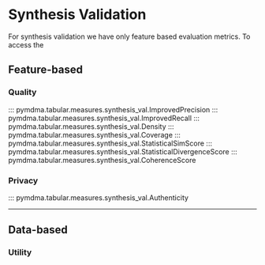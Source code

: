 # Synthesis Validation

For synthesis validation we have only feature based evaluation metrics. To access the

## Feature-based
### Quality
::: pymdma.tabular.measures.synthesis_val.ImprovedPrecision
::: pymdma.tabular.measures.synthesis_val.ImprovedRecall
::: pymdma.tabular.measures.synthesis_val.Density
::: pymdma.tabular.measures.synthesis_val.Coverage
::: pymdma.tabular.measures.synthesis_val.StatisticalSimScore
::: pymdma.tabular.measures.synthesis_val.StatisticalDivergenceScore
::: pymdma.tabular.measures.synthesis_val.CoherenceScore

### Privacy
::: pymdma.tabular.measures.synthesis_val.Authenticity

______________________________________________________________________

## Data-based
### Utility

<!-- ::: pymdma.tabular.measures.synthesis_val.Utility -->
